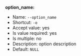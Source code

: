 **option_name:**
* Name: `--option_name`
* Shortcut: `-o`
* Accept value: yes
* Is value required: yes
* Is multiple: no
* Description: option description
* Default: `NULL`
